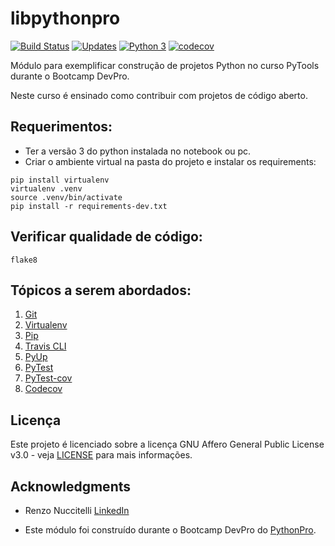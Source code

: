 # libpythonpro

[![Build Status](https://travis-ci.com/lipegomes/libpythonpro.svg?branch=main)](https://travis-ci.com/lipegomes/libpythonpro)
[![Updates](https://pyup.io/repos/github/lipegomes/libpythonpro/shield.svg)](https://pyup.io/repos/github/lipegomes/libpythonpro/)
[![Python 3](https://pyup.io/repos/github/lipegomes/libpythonpro/python-3-shield.svg)](https://pyup.io/repos/github/lipegomes/libpythonpro/)
[![codecov](https://codecov.io/gh/lipegomes/libpythonpro/branch/main/graph/badge.svg?token=Y14GLJUDG2)](https://codecov.io/gh/lipegomes/libpythonpro)


Módulo para exemplificar construção de projetos Python no curso PyTools durante o Bootcamp DevPro.

Neste curso é ensinado como contribuir com projetos de código aberto.

## Requerimentos:
- Ter a versão 3 do python instalada no notebook ou pc.
- Criar o ambiente virtual na pasta do projeto e instalar os requirements:
```console
pip install virtualenv
virtualenv .venv
source .venv/bin/activate
pip install -r requirements-dev.txt
```
## Verificar qualidade de código:
```console
flake8
```
## Tópicos a serem abordados:
1. [Git](https://git-scm.com/)
2. [Virtualenv](https://pypi.org/project/virtualenv/)
3. [Pip](https://pypi.org/project/pip/)
4. [Travis CLI](https://www.travis-ci.com/)
5. [PyUp](https://pyup.io/)
6. [PyTest](https://docs.pytest.org/en/stable/)
7. [PyTest-cov](https://pytest-cov.readthedocs.io/en/latest/readme.html#installation)
8. [Codecov](https://codecov.io/)

## Licença

Este projeto é licenciado sobre a licença GNU Affero General Public License v3.0 - veja [LICENSE](https://github.com/lipegomes/libpythonpro/blob/main/LICENSE) para mais informações.

## Acknowledgments

- Renzo Nuccitelli [LinkedIn](https://www.linkedin.com/in/renzonuccitelli/)

- Este módulo foi construído durante o Bootcamp DevPro do [PythonPro](https://www.python.pro.br/).